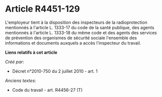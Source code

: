 # Article R4451-129

L'employeur tient à la disposition des inspecteurs de la radioprotection mentionnés à l'article L. 1333-17 du code de la
santé publique, des agents mentionnés à l'article L. 1333-18 du même code et des agents des services de prévention des
organismes de sécurité sociale l'ensemble des informations et documents auxquels a accès l'inspecteur du travail.

**Liens relatifs à cet article**

_Créé par_:

  - Décret n°2010-750 du 2 juillet 2010 - art. 1

_Anciens textes_:

  - Code du travail - art. R4456-27 (T)
